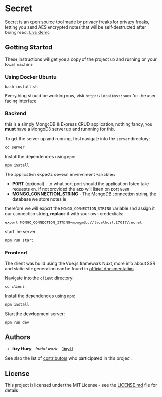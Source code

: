 # Secret

Secret is an open source tool made by privacy freaks for privacy freaks, letting you send AES encrypted notes that will be self-destructed after being read. [Live demo](https://secret.huri.biz)

## Getting Started

These instructions will get you a copy of the project up and running on your local machine

### Using Docker Ubuntu

```
bash install.sh
```

Everything should be working now, visit `http://localhost:3000` for the user facing interface

### Backend

this is a simply MongoDB & Express CRUD application, nothing fancy, you **must** have a MongoDB server up and runnning for this.

To get the server up and running, first navigate into the `server` directory:

```
cd server
```

Install the dependencies using `npm`:

```
npm install
```

The application expects several environment variables:

- **PORT** (optional) - to what port port should the application listen take requests on, if not provided the app will listen on port `8080`
- **MONGO_CONNECTION_STRING** - The MongoDB connection string, the database we store notes in

therefore we will export the `MONGO_CONNECTION_STRING` variable and assign it our connection string, **replace** it with your own credentials:

```
export MONGO_CONNECTION_STRING=mongodb://localhost:27017/secret
```

start the server

```
npm run start
```

### Frontend

The client was build using the Vue.js framework Nuxt, more info about SSR and static site generation can be found in [official documentation](https://nuxtjs.org/guide).

Navigate into the `client` directory:

```
cd client
```

Install the dependencies using `npm`:

```
npm install
```

Start the development server:

```
npm run dev
```

## Authors

- **Itay Hury** - _Initial work_ - [1tayH](https://github.com/1tayH)

See also the list of [contributors](https://github.com/1tayH/secret/contributors) who participated in this project.

## License

This project is licensed under the MIT License - see the [LICENSE.md](LICENSE.md) file for details
